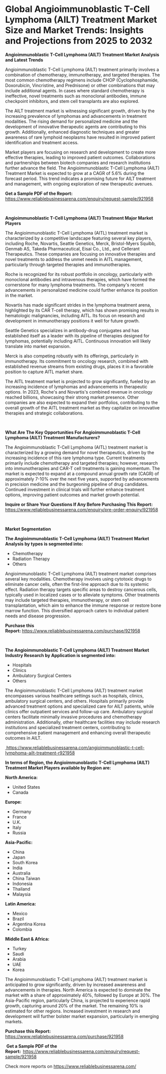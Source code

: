 <p><h1>Global Angioimmunoblastic T-Cell Lymphoma (AILT) Treatment Market Size and Market Trends: Insights and Projections from 2025 to 2032</h1></p><p><strong>Angioimmunoblastic T-Cell Lymphoma (AILT) Treatment Market Analysis and Latest Trends</strong></p>
<p><p>Angioimmunoblastic T-Cell Lymphoma (AILT) treatment primarily involves a combination of chemotherapy, immunotherapy, and targeted therapies. The most common chemotherapy regimens include CHOP (Cyclophosphamide, Doxorubicin, Vincristine, and Prednisone) or other combinations that may include additional agents. In cases where standard chemotherapy is ineffective, novel treatments such as monoclonal antibodies, immune checkpoint inhibitors, and stem cell transplants are also explored.</p><p>The AILT treatment market is witnessing significant growth, driven by the increasing prevalence of lymphomas and advancements in treatment modalities. The rising demand for personalized medicine and the development of innovative therapeutic agents are contributing to this growth. Additionally, enhanced diagnostic techniques and greater awareness of rare lymphoid neoplasms have resulted in improved patient identification and treatment access.</p><p>Market players are focusing on research and development to create more effective therapies, leading to improved patient outcomes. Collaborations and partnerships between biotech companies and research institutions further advance the field. The Angioimmunoblastic T-Cell Lymphoma (AILT) Treatment Market is expected to grow at a CAGR of 5.6% during the forecast period. This trend indicates a promising future for AILT treatment and management, with ongoing exploration of new therapeutic avenues.</p></p>
<p><strong>Get a Sample PDF of the Report:&nbsp;</strong> <a href="https://www.reliablebusinessarena.com/enquiry/request-sample/921958?utm_campaign=2485&utm_medium=2&utm_source=Github&utm_content=ia&utm_term=03032025&utm_id=angioimmunoblastic-t-cell-lymphoma-ailt-treatment">https://www.reliablebusinessarena.com/enquiry/request-sample/921958</a></p>
<p>&nbsp;</p>
<p><strong>Angioimmunoblastic T-Cell Lymphoma (AILT) Treatment Major Market Players</strong></p>
<p><p>The Angioimmunoblastic T-Cell Lymphoma (AITL) treatment market is characterized by a competitive landscape featuring several key players, including Roche, Novartis, Seattle Genetics, Merck, Bristol-Myers Squibb, Genmab AS, Takeda Pharmaceutical, Eisai Co., Ltd., and Cellerant Therapeutics. These companies are focusing on innovative therapies and novel treatments to address the unmet needs in AITL management, particularly through targeted therapies and immunotherapies.</p><p>Roche is recognized for its robust portfolio in oncology, particularly with monoclonal antibodies and intravenous therapies, which have formed the cornerstone for many lymphoma treatments. The company's recent advancements in personalized medicine could further enhance its position in the market.</p><p>Novartis has made significant strides in the lymphoma treatment arena, highlighted by its CAR T-cell therapy, which has shown promising results in hematologic malignancies, including AITL. Its focus on research and development in immunotherapy positions it well for future growth.</p><p>Seattle Genetics specializes in antibody-drug conjugates and has established itself as a leader with its pipeline of therapies designed for lymphomas, potentially including AITL. Continuous innovation will likely translate into market expansion.</p><p>Merck is also competing robustly with its offerings, particularly in immunotherapy. Its commitment to oncology research, combined with established revenue streams from existing drugs, places it in a favorable position to capture AITL market share.</p><p>The AITL treatment market is projected to grow significantly, fueled by an increasing incidence of lymphomas and advancements in therapeutic options. In 2023, Roche's and Novartis's combined revenue in oncology reached billions, showcasing their strong market presence. Other companies are also expected to expand their portfolios, contributing to the overall growth of the AITL treatment market as they capitalize on innovative therapies and strategic collaborations.</p></p>
<p>&nbsp;</p>
<p><strong>What Are The Key Opportunities For Angioimmunoblastic T-Cell Lymphoma (AILT) Treatment Manufacturers?</strong></p>
<p><p>The Angioimmunoblastic T-Cell Lymphoma (AITL) treatment market is characterized by a growing demand for novel therapeutics, driven by the increasing incidence of this rare lymphoma type. Current treatments primarily include chemotherapy and targeted therapies; however, research into immunotherapies and CAR-T cell treatments is gaining momentum. The market is expected to expand at a compound annual growth rate (CAGR) of approximately 7-10% over the next five years, supported by advancements in precision medicine and the burgeoning pipeline of drug candidates. Continued investment in clinical trials will further enhance treatment options, improving patient outcomes and market growth potential.</p></p>
<p><strong>Inquire or Share Your Questions If Any Before Purchasing This Report:</strong> <a href="https://www.reliablebusinessarena.com/enquiry/pre-order-enquiry/921958?utm_campaign=2485&utm_medium=2&utm_source=Github&utm_content=ia&utm_term=03032025&utm_id=angioimmunoblastic-t-cell-lymphoma-ailt-treatment">https://www.reliablebusinessarena.com/enquiry/pre-order-enquiry/921958</a></p>
<p>&nbsp;</p>
<p><strong>Market Segmentation</strong></p>
<p><strong>The Angioimmunoblastic T-Cell Lymphoma (AILT) Treatment Market Analysis by types is segmented into:</strong></p>
<p><ul><li>Chemotherapy</li><li>Radiation Therapy</li><li>Others</li></ul></p>
<p><p>Angioimmunoblastic T-Cell Lymphoma (AILT) treatment market comprises several key modalities. Chemotherapy involves using cytotoxic drugs to eliminate cancer cells, often the first-line approach due to its systemic effect. Radiation therapy targets specific areas to destroy cancerous cells, typically used in localized cases or to alleviate symptoms. Other treatments may include targeted therapies, immunotherapy, or stem cell transplantation, which aim to enhance the immune response or restore bone marrow function. This diversified approach caters to individual patient needs and disease progression.</p></p>
<p><strong>Purchase this Report:&nbsp;</strong><a href="https://www.reliablebusinessarena.com/purchase/921958?utm_campaign=2485&utm_medium=2&utm_source=Github&utm_content=ia&utm_term=03032025&utm_id=angioimmunoblastic-t-cell-lymphoma-ailt-treatment">https://www.reliablebusinessarena.com/purchase/921958</a></p>
<p>&nbsp;</p>
<p><strong>The Angioimmunoblastic T-Cell Lymphoma (AILT) Treatment Market Industry Research by Application is segmented into:</strong></p>
<p><ul><li>Hospitals</li><li>Clinics</li><li>Ambulatory Surgical Centers</li><li>Others</li></ul></p>
<p><p>The Angioimmunoblastic T-Cell Lymphoma (AILT) treatment market encompasses various healthcare settings such as hospitals, clinics, ambulatory surgical centers, and others. Hospitals primarily provide advanced treatment options and specialized care for AILT patients, while clinics offer outpatient services and follow-up care. Ambulatory surgical centers facilitate minimally invasive procedures and chemotherapy administration. Additionally, other healthcare facilities may include research institutions and specialized treatment centers, contributing to comprehensive patient management and enhancing overall therapeutic outcomes in AILT.</p></p>
<p><a href="https://www.reliablebusinessarena.com/angioimmunoblastic-t-cell-lymphoma-ailt-treatment-r921958?utm_campaign=2485&utm_medium=2&utm_source=Github&utm_content=ia&utm_term=03032025&utm_id=angioimmunoblastic-t-cell-lymphoma-ailt-treatment">&nbsp;https://www.reliablebusinessarena.com/angioimmunoblastic-t-cell-lymphoma-ailt-treatment-r921958</a></p>
<p><strong>In terms of Region, the Angioimmunoblastic T-Cell Lymphoma (AILT) Treatment Market Players available by Region are:</strong></p>
<p>
    <p> <strong> North America: </strong>
        <ul>
            <li>United States</li>
            <li>Canada</li>
        </ul>
        </p> 
    <p> <strong> Europe: </strong>
        <ul>
            <li>Germany</li>
            <li>France</li>
            <li>U.K.</li>
            <li>Italy</li>
            <li>Russia</li>
        </ul>
        </p> 
    <p> <strong> Asia-Pacific: </strong>
        <ul>
            <li>China</li>
            <li>Japan</li>
            <li>South Korea</li>
            <li>India</li>
            <li>Australia</li>
            <li>China Taiwan</li>
            <li>Indonesia</li>
            <li>Thailand</li>
            <li>Malaysia</li>
        </ul>
        </p> 
    <p> <strong> Latin America: </strong>
        <ul>
            <li>Mexico</li>
            <li>Brazil</li>
            <li>Argentina Korea</li>
            <li>Colombia</li>
        </ul>
        </p> 
    <p> <strong> Middle East & Africa: </strong>
        <ul>
            <li>Turkey</li>
            <li>Saudi</li>
            <li>Arabia</li>
            <li>UAE</li>
            <li>Korea</li>
        </ul>
    </p>
    </p>
<p><p>The Angioimmunoblastic T-Cell Lymphoma (AILT) treatment market is anticipated to grow significantly, driven by increased awareness and advancements in therapies. North America is expected to dominate the market with a share of approximately 40%, followed by Europe at 30%. The Asia-Pacific region, particularly China, is projected to experience rapid growth, capturing around 20% of the market. The remaining 10% is estimated for other regions. Increased investment in research and development will further bolster market expansion, particularly in emerging markets.</p></p>
<p><strong>Purchase this Report: </strong><a href="https://www.reliablebusinessarena.com/purchase/921958?utm_campaign=2485&utm_medium=2&utm_source=Github&utm_content=ia&utm_term=03032025&utm_id=angioimmunoblastic-t-cell-lymphoma-ailt-treatment">https://www.reliablebusinessarena.com/purchase/921958</a></p>
<p>&nbsp;<strong>Get a Sample PDF of the Report:&nbsp;&nbsp;</strong><a href="https://www.reliablebusinessarena.com/enquiry/request-sample/921958?utm_campaign=2485&utm_medium=2&utm_source=Github&utm_content=ia&utm_term=03032025&utm_id=angioimmunoblastic-t-cell-lymphoma-ailt-treatment">https://www.reliablebusinessarena.com/enquiry/request-sample/921958</a></p>
<p><strong></strong></p>
<p>Check more reports on <a href="https://www.reliablebusinessarena.com/?utm_campaign=2485&utm_medium=2&utm_source=Github&utm_content=ia&utm_term=03032025&utm_id=angioimmunoblastic-t-cell-lymphoma-ailt-treatment">https://www.reliablebusinessarena.com/</a></p>